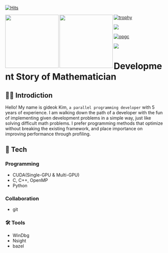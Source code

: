 [![Hits](https://hits.seeyoufarm.com/api/count/incr/badge.svg?url=https%3A%2F%2Fgithub.com%2FGiDeokKim&count_bg=%2379C83D&title_bg=%23555555&icon=&icon_color=%23E7E7E7&title=hits&edge_flat=false)](https://hits.seeyoufarm.com)

<div><img align="left" height="170px" src="https://github-readme-stats.vercel.app/api?username=gideokKim&exclude_repo=GideokKim.github.io&show_icons=true&theme=radical&hide=Jupyter%20Notebook,HTML" /><img align="left" height="170px" src="https://github-readme-stats.vercel.app/api/top-langs/?username=gideokKim&theme=radical&layout=compact" /></div>

[![trophy](https://github-profile-trophy.vercel.app/?username=gideokKim&theme=radical&row=2&column=5)](https://github.com/ryo-ma/github-profile-trophy)

<a href="s">
  <img src="http://mazassumnida.wtf/api/v2/generate_badge?boj=potatooftaebaek" />
</a>

[![opgc](https://api.opgc.me/githubs/users/gideokKim/tag/?theme=dracula)](https://opgc.me/#/users/gideokKim)

<a href="https://www.buymeacoffee.com/gideokkim"><img src="https://img.buymeacoffee.com/button-api/?text=Buy me a coffee&emoji=&slug=gideokkim&button_colour=FFDD00&font_colour=000000&font_family=Cookie&outline_colour=000000&coffee_colour=ffffff" /></a>

# Development Story of Mathematician

## 👨‍💻 Introdiction

Hello! My name is gideok Kim, `a parallel programming developer` with 5 years of experience.
I am walking down the path of a developer with the fun of implementing given development problems in a simple way, just like solving difficult math problems.
I prefer programming methods that optimize without breaking the existing framework, and place importance on improving performance through profiling.

## 📖 Tech

### Programming
- CUDA(Single-GPU & Multi-GPU)
- C, C++, OpenMP
- Python

### Collaboration

- git

### 🛠️ Tools

- WinDbg
- Nsight
- bazel
